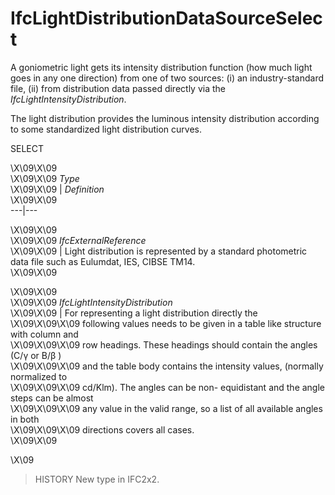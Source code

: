 IfcLightDistributionDataSourceSelect
====================================
A goniometric light gets its intensity distribution function (how much light
goes in any one direction) from one of two sources: (i) an industry-standard
file, (ii) from distribution data passed directly via the
_IfcLightIntensityDistribution_.  
  
The light distribution provides the luminous intensity distribution according
to some standardized light distribution curves.  
  
SELECT  
  
  
\X\09\X\09  
\X\09\X\09 _Type_  
\X\09\X\09 | _Definition_  
\X\09\X\09  
---|---  
  
\X\09\X\09  
\X\09\X\09 _IfcExternalReference_  
\X\09\X\09 | Light distribution is represented by a standard photometric data
file such as Eulumdat, IES, CIBSE TM14.  
\X\09\X\09  
  
\X\09\X\09  
\X\09\X\09 _IfcLightIntensityDistribution_  
\X\09\X\09 | For representing a light distribution directly the  
\X\09\X\09\X\09 following values needs to be given in a table like structure
with column and  
\X\09\X\09\X\09 row headings. These headings should contain the angles (C/γ or
B/β )  
\X\09\X\09\X\09 and the table body contains the intensity values, (normally
normalized to  
\X\09\X\09\X\09 cd/Klm). The angles can be non- equidistant and the angle
steps can be almost  
\X\09\X\09\X\09 any value in the valid range, so a list of all available
angles in both  
\X\09\X\09\X\09 directions covers all cases.  
\X\09\X\09  
  
\X\09  
  
> HISTORY  New type in IFC2x2.  


